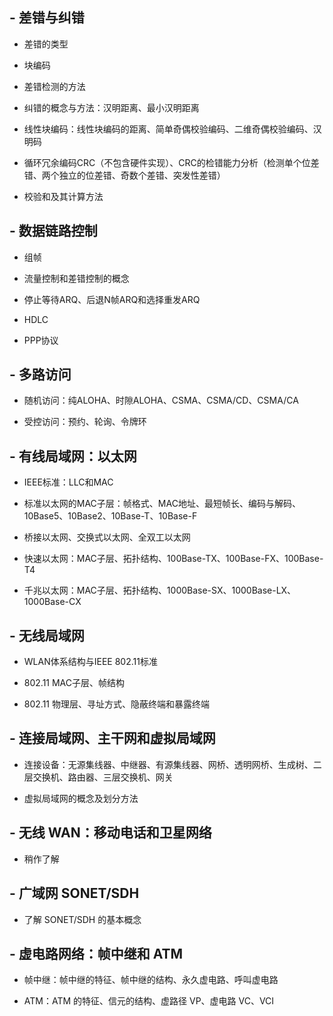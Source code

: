 
## - 差错与纠错
    
- 差错的类型
	
- 块编码
	
- 差错检测的方法
	
- 纠错的概念与方法：汉明距离、最小汉明距离
	
- 线性块编码：线性块编码的距离、简单奇偶校验编码、二维奇偶校验编码、汉明码
	
- 循环冗余编码CRC（不包含硬件实现）、CRC的检错能力分析（检测单个位差错、两个独立的位差错、奇数个差错、突发性差错）
	
- 校验和及其计算方法
	
    
## - 数据链路控制

- 组帧
	
- 流量控制和差错控制的概念
	
- 停止等待ARQ、后退N帧ARQ和选择重发ARQ
	
- HDLC
	
- PPP协议
	
    
## - 多路访问

- 随机访问：纯ALOHA、时隙ALOHA、CSMA、CSMA/CD、CSMA/CA
	
- 受控访问：预约、轮询、令牌环
	
    
## - 有线局域网：以太网

- IEEE标准：LLC和MAC
	
- 标准以太网的MAC子层：帧格式、MAC地址、最短帧长、编码与解码、10Base5、10Base2、10Base-T、10Base-F
	
- 桥接以太网、交换式以太网、全双工以太网
	
- 快速以太网：MAC子层、拓扑结构、100Base-TX、100Base-FX、100Base-T4
	
- 千兆以太网：MAC子层、拓扑结构、1000Base-SX、1000Base-LX、1000Base-CX
	
    
## - 无线局域网

- WLAN体系结构与IEEE 802.11标准
	
- 802.11 MAC子层、帧结构
	
- 802.11 物理层、寻址方式、隐蔽终端和暴露终端
	
    
## - 连接局域网、主干网和虚拟局域网

- 连接设备：无源集线器、中继器、有源集线器、网桥、透明网桥、生成树、二层交换机、路由器、三层交换机、网关
	
- 虚拟局域网的概念及划分方法
	
    
## - 无线 WAN：移动电话和卫星网络

- 稍作了解
	
    
## - 广域网 SONET/SDH

- 了解 SONET/SDH 的基本概念
	
    
## - 虚电路网络：帧中继和 ATM

- 帧中继：帧中继的特征、帧中继的结构、永久虚电路、呼叫虚电路
	
- ATM：ATM 的特征、信元的结构、虚路径 VP、虚电路 VC、VCI
	
  
